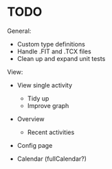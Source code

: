 # TODO

General:

- Custom type definitions
- Handle .FIT and .TCX files
- Clean up and expand unit tests

View:

- View single activity

  - Tidy up
  - Improve graph

- Overview

  - Recent activities

- Config page

- Calendar (fullCalendar?)